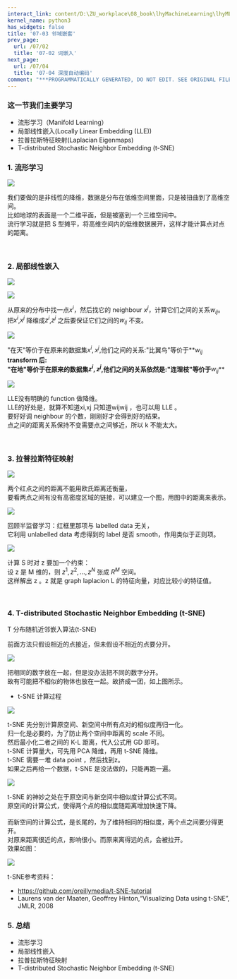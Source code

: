 ```yaml
---
interact_link: content/D:\ZU_workplace\08_book\lhyMachineLearning\lhyML\content\07/03.ipynb
kernel_name: python3
has_widgets: false
title: '07-03 邻域嵌套'
prev_page:
  url: /07/02
  title: '07-02 词嵌入'
next_page:
  url: /07/04
  title: '07-04 深度自动编码'
comment: "***PROGRAMMATICALLY GENERATED, DO NOT EDIT. SEE ORIGINAL FILES IN /content***"
---
```


### 这一节我们主要学习
+ 流形学习（Manifold Learning）
+ 局部线性嵌入(Locally Linear Embedding (LLE))
+ 拉普拉斯特征映射(Laplacian Eigenmaps)
+ T-distributed Stochastic Neighbor Embedding (t-SNE)

### 1. 流形学习


![](http://imgbed.momodel.cn/26_01_ul_TSNE_ml.png)

我们要做的是非线性的降维，数据是分布在低维空间里面，只是被扭曲到了高维空间。<br> 
比如地球的表面是一个二维平面，但是被塞到一个三维空间中。<br> 
流行学习就是把 S 型摊平，将高维空间内的低维数据展开，这样才能计算点对点的距离。<br>

<br>

### 2. 局部线性嵌入





![](http://imgbed.momodel.cn/26_02_ul_TSNE_ml.png)

![](http://imgbed.momodel.cn/26_03_ul_TSNE_ml.png)

从原来的分布中找一点$x^i$，然后找它的 neighbour $x^j$，计算它们之间的关系$w_{ij}$。<br>
把$x^i$,$x^j$ 降维成$z^i$,$z^j$ 之后要保证它们之间的$w_{ij}$ 不变。<br>

![](http://imgbed.momodel.cn/26_04_ul_TSNE_ml.png)

"在天"等价于在原来的数据集$x^i,x^j$,他们之间的关系:"比翼鸟"等价于**$w_{ij}$**<br>
**transform 后**:<br>
"在地"等价于在原来的数据集$z^i,z^j$,他们之间的关系依然是:"连理枝"等价于**$w_{ij}$**<br>

![](http://imgbed.momodel.cn/26_05_ul_TSNE_ml.png)

LLE没有明确的 function 做降维。 <br>
LLE的好处是，就算不知道xi,xj 只知道wijwij ，也可以用 LLE 。<br> 
要好好调 neighbour 的个数，刚刚好才会得到好的结果。<br> 
点之间的距离关系保持不变需要点之间够近，所以 k 不能太大。<br>


<br>

### 3. 拉普拉斯特征映射




![](http://imgbed.momodel.cn/26_06_ul_TSNE_le.png)

两个红点之间的距离不能用欧氏距离还衡量，<br>
要看两点之间有没有高密度区域的链接，可以建立一个图，用图中的距离来表示。<br> 

![](http://imgbed.momodel.cn/26_07_ul_TSNE_le.png)

回顾半监督学习：红框里那项与 labelled data 无关，<br>
它利用 unlabelled data 考虑得到的 label 是否 smooth，作用类似于正则项。<br>

![](http://imgbed.momodel.cn/26_08_ul_TSNE_le.png)

 
计算 S 时对 z 要加一个约束：<br>
设 z 是 M 维的，则 $z^1,z^2,...,z^N$ 张成 $R^M$ 空间。 <br>
这样解出 z 。z 就是 graph laplacion L 的特征向量，对应比较小的特征值。 <br>


<br>

### 4. T-distributed Stochastic Neighbor Embedding (t-SNE)





T 分布随机近邻嵌入算法(t-SNE)

前面方法只假设相近的点接近，但未假设不相近的点要分开。<br>

![](http://imgbed.momodel.cn/26_09_ul_TSNE.png)

把相同的数字放在一起，但是没办法把不同的数字分开。<br>
故有可能把不相似的物体也放在一起。故挤成一团，如上图所示。

+ t-SNE 计算过程

![](http://imgbed.momodel.cn/26_10_ul_TSNE.png)

t-SNE 先分别计算原空间、新空间中所有点对的相似度再归一化。<br>
归一化是必要的，为了防止两个空间中距离的 scale 不同。<br> 
然后最小化二者之间的 K-L 距离，代入公式用 GD 即可。<br> 
t-SNE 计算量大，可先用 PCA 降维，再用 t-SNE 降维。<br> 
t-SNE 需要一堆 data point ，然后找到z。<br>
如果之后再给一个数据，t-SNE 是没法做的，只能再跑一遍。 <br>


![](http://imgbed.momodel.cn/26_11_ul_TSNE.png)

t-SNE 的神妙之处在于原空间与新空间中相似度计算公式不同。<br> 
原空间的计算公式，使得两个点的相似度随距离增加快速下降。<br>  
而新空间的计算公式，是长尾的，为了维持相同的相似度，两个点之间要分得更开。<br> 
对原来距离很近的点，影响很小。而原来离得远的点，会被拉开。<br> 
效果如图：<br>

![](http://imgbed.momodel.cn/26_12_ul_TSNE.png)

 t-SNE参考资料：
+ https://github.com/oreillymedia/t-SNE-tutorial
+ Laurens van der Maaten, Geoffrey Hinton,“Visualizing Data using t-SNE”, JMLR, 2008

### 5. 总结
+ 流形学习
+ 局部线性嵌入
+ 拉普拉斯特征映射
+ T-distributed Stochastic Neighbor Embedding (t-SNE)
